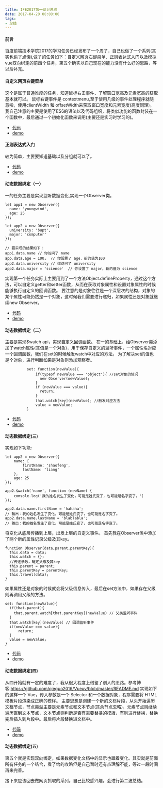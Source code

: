 ```yaml
---
title: IFE2017第一部分总结
date: 2017-04-20 00:00:00
tags:
- 总结
---
```


#### 前言
百度前端技术学院2017的学习任务已经发布了一个周了，自己也做了一个系列(其实也偷了点懒),做了的任务如下：自定义网页右键菜单、正则表达式入门以及模拟vue双向绑定的前四个任务，第五个确实以自己现在的能力没有什么好的思路，等以后补充。

<!-- more -->
#### 自定义网页右键菜单
这个是属于普通难度的任务，知道鼠标右击事件、了解窗口宽高及元素宽高的获取基本就可以。
鼠标右键事件是 contextmenu,至于使用几级的事件处理程序就随意啦，使用clientWidth 和 offsetWidth来获取窗口宽度和元素宽度(高度同理)。
我自己注意的主要是使用了ES6的语法以及代码组织，将类似功能的函数封装在一个函数中，最后通过一个初始化函数来调用(主要还是实习时学习的)。
- [代码](https://github.com/liuzhenkn/IFE2017/blob/master/rightHandButtonMenu/index.html)
- [demo](http://liuzhenkn.github.io/IFE2017/rightHandButtonMenu/index.html)

#### 正则表达式入门
较为简单，主要要知道基础以及分组就可以了。
- [代码](https://github.com/liuzhenkn/IFE2017/blob/master/RegExp/index.html)
- [demo](http://liuzhenkn.github.io/IFE2017/RegExp/index.html)

#### 动态数据绑定（一）
一的任务主要是实现监听数据变化,实现一个Observer类。
```
let app1 = new Observer({
  name: 'youngwind',
  age: 25
});

let app2 = new Observer({
  university: 'bupt',
  major: 'computer'
});

// 要实现的结果如下：
app1.data.name // 你访问了 name
app.data.age = 100;  // 你设置了 age，新的值为100
app2.data.university // 你访问了 university
app2.data.major = 'science'  // 你设置了 major，新的值为 science
```
实现第一个任务实际上主要用到了一个方法Object.defineProperty，通过这个方法，可以自定义getter和setter函数，从而在获取对象属性和设置对象属性的时候能够执行自定义的回调函数。
要注意的是对象往往是一个深层次的结构，对象的某个属性可能仍然是一个对象，这时候我们需要进行递归，如果属性还是对象就继续new Observer。
- [代码](https://github.com/liuzhenkn/IFE2017/blob/master/BindData1/index.html)
- [demo](http://liuzhenkn.github.io/IFE2017/BindData1/index.html)

#### 动态数据绑定（二）
主要是实现$watch api，实现自定义回调函数。
在一的基础上，给Observer类添加了watch属性(其值是一个对象)，用于保存自定义的监听事件，一个属性名对应一个回调函数，我们在set的时候触发watch中对应的方法。
为了解决set的值也是个对象，进行判断如果是对象则添加观察者。
```
          set: function(newValue){
              if(typeof newValue === 'object'){ //set对象的情况
                new Observer(newValue);
              }
              if (newValue === value){
                return;
              }
              that.watch[key](newValue); //触发对应方法
              value = newValue;
          }
```
- [代码](https://github.com/liuzhenkn/IFE2017/blob/master/BindData2/index.html)
- [demo](http://liuzhenkn.github.io/IFE2017/BindData2/index.html)

#### 动态数据绑定(三)
实现如下功能:
```
let app2 = new Observer({
    name: {
        firstName: 'shaofeng',
        lastName: 'liang'
    },
    age: 25
});

app2.$watch('name', function (newName) {
    console.log('我的姓名发生了变化，可能是姓氏变了，也可能是名字变了。')
});

app2.data.name.firstName = 'hahaha';
// 输出：我的姓名发生了变化，可能是姓氏变了，也可能是名字变了。
app2.data.name.lastName = 'blablabla';
// 输出：我的姓名发生了变化，可能是姓氏变了，也可能是名字变了。
```
将变化从底层传播到上层，出发上层的自定义事件。
首先我在Observer类中添加了两个新的属性记录父级及其key。
```
function Observer(data,parent,parentKey){
  this.data = data;
  this.watch = {};
  //传递参数，确定父级及其key
  this.parent = parent;
  this.parentKey = parentKey;
  this.travel(data);
}
```
如果属性还是对象的时候就会将父级信息传入，最后在set方法中，如果存在父级则再调用父级的方法。
```
set: function(newValue){
  if(that.parent){
    that.parent.watch[that.parentKey](newValue) // 父类监听事件
  }
  that.watch[key](newValue) // 回调监听事件
  if(newValue === value){
      return;
  }
  value = newValue;
}
```
- [代码](https://github.com/liuzhenkn/IFE2017/blob/master/BindData3/index.html)
- [demo](http://liuzhenkn.github.io/IFE2017/BindData3/index.html)

#### 动态数据绑定(四)
从四开始就有一定的难度了，我从很大程度上借鉴了别人的思路。参考博客:https://github.com/qieguo2016/Vueuv/blob/master/README.md
实现如下的这样一个 Vue，传入参数是一个 Selector 和一个数据对象，程序需要将 HTML 模板片段渲染成正确的模样。
主要思想是创建一个新的文档片段，从头开始遍历文档节点，节点类型主要是元素节点和文本节点(其余节点忽略)，元素节点则继续遍历直到文本节点，文本节点则判断是否有需要替换的模版，有则进行替换，替换完后插入到片段中。最后将片段替换进文档中。
- [代码](https://github.com/liuzhenkn/IFE2017/blob/master/BindData4/index.html)
- [demo](http://liuzhenkn.github.io/IFE2017/BindData4/index.html)

#### 动态数据绑定(五)
第五个就是实现双向绑定，如果数据变化文档中的显示也跟着变化。其实就是前面所有任务的一个结合，看了给的攻略但是自己暂时还有点理解不能，等过一段时间再来完善。

接下来应该回去做网页抓取的系列，自己比较感兴趣，会进行第二波总结。
